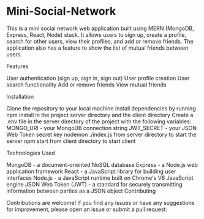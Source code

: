 # Mini-Social-Network

This is a mini social network web application built using MERN (MongoDB, Express, React, Node) stack. It allows users to sign up, create a profile, search for other users, view their profiles, and add or remove friends. The application also has a feature to show the list of mutual friends between users.

Features

User authentication (sign up, sign in, sign out)
User profile creation
User search functionality
Add or remove friends
View mutual friends

Installation

Clone the repository to your local machine
Install dependencies by running npm install in the project server directory and the client directory
Create a .env file in the server directory of the project with the following variables:
MONGO_URI - your MongoDB connection string
JWT_SECRET - your JSON Web Token secret key
nodemon ./index.js from server directory to start the server
npm start from client directory to start client

Technologies Used

MongoDB - a document-oriented NoSQL database
Express - a Node.js web application framework
React - a JavaScript library for building user interfaces
Node.js - a JavaScript runtime built on Chrome's V8 JavaScript engine
JSON Web Token (JWT) - a standard for securely transmitting information between parties as a JSON object
Contributing

Contributions are welcome! If you find any issues or have any suggestions for improvement, please open an issue or submit a pull request.
